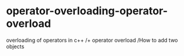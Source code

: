 # operator-overloading-operator-overload
overloading of operators in c++ /+ operator overload /How to add two objects
